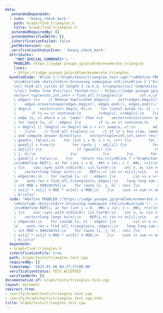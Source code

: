 ```yaml
---
data:
  _extendedDependsOn:
  - icon: ':heavy_check_mark:'
    path: Graph/find_triangles.h
    title: Graph/find_triangles.h
  _extendedRequiredBy: []
  _extendedVerifiedWith: []
  _isVerificationFailed: false
  _pathExtension: cpp
  _verificationStatusIcon: ':heavy_check_mark:'
  attributes:
    '*NOT_SPECIAL_COMMENTS*': ''
    PROBLEM: https://judge.yosupo.jp/problem/enumerate_triangles
    links:
    - https://judge.yosupo.jp/problem/enumerate_triangles
  bundledCode: "#line 1 \"Graph/tests/triangles.test.cpp\"\n#define PROBLEM \"https://judge.yosupo.jp/problem/enumerate_triangles\"\
    \n\n#include <bits/stdc++.h>\nusing namespace std;\n\n#line 1 \"Graph/find_triangles.h\"\
    \n// Find all cycles of length 3 (a.k.a. triangles)\n// Complexity: O(N + M*sqrt(M))\n\
    //\n// Index from 0\n//\n// Tested:\n// - https://judge.yosupo.jp/problem/enumerate_triangles\n\
    vector< tuple<int,int,int> > find_all_triangles(\n        int n,\n        vector<pair<int,int>>\
    \ edges) {\n    // Remove duplicated edges\n    sort(edges.begin(), edges.end());\n\
    \    edges.erase(unique(edges.begin(), edges.end()), edges.end());\n\n    // Compute\
    \ degs\n    vector<int> deg(n, 0);\n    for (const auto& [u, v] : edges) {\n \
    \       if (u == v) continue;\n        ++deg[u], ++deg[v];\n    }\n\n    // Add\
    \ edge (u, v) where u is 'lower' than v\n    vector<vector<int>> adj(n);\n   \
    \ for (auto [u, v] : edges) {\n        if (u == v) continue;\n        if (deg[u]\
    \ > deg[v] || (deg[u] == deg[v] && u > v)) swap(u, v);\n        adj[u].push_back(v);\n\
    \    }\n\n    // Find all triplets.\n    // If it's too slow, remove vector res\
    \ and compute answer directly\n    vector<tuple<int,int,int>> res;\n    vector<bool>\
    \ good(n, false);\n    for (int i = 0; i < n; i++) {\n        for (auto j : adj[i])\
    \ good[j] = true;\n        for (auto j : adj[i]) {\n            for (auto k :\
    \ adj[j]) {\n                if (good[k]) {\n                    res.emplace_back(i,\
    \ j, k);\n                }\n            }\n        }\n        for (auto j : adj[i])\
    \ good[j] = false;\n    }\n    return res;\n}\n#line 7 \"Graph/tests/triangles.test.cpp\"\
    \n\n#define REP(i, a) for (int i = 0, _##i = (a); i < _##i; ++i)\n\nint32_t main()\
    \ {\n    ios::sync_with_stdio(0); cin.tie(0);\n    int n, m; cin >> n >> m;\n\
    \    vector<long long> xs(n);\n    REP(i,n) cin >> xs[i];\n\n    vector<pair<int,int>>\
    \ edges(m);\n    for (auto& [u, v] : edges) {\n        cin >> u >> v;\n    }\n\
    \n    auto res = find_all_triangles(n, edges);\n    long long sum = 0;\n    const\
    \ int MOD = 998244353;\n    for (auto [i, j, k] : res) {\n        sum = (sum +\
    \ xs[i] * xs[j] % MOD * xs[k]) % MOD;\n    }\n    cout << sum << endl;\n    return\
    \ 0;\n}\n"
  code: "#define PROBLEM \"https://judge.yosupo.jp/problem/enumerate_triangles\"\n\
    \n#include <bits/stdc++.h>\nusing namespace std;\n\n#include \"../find_triangles.h\"\
    \n\n#define REP(i, a) for (int i = 0, _##i = (a); i < _##i; ++i)\n\nint32_t main()\
    \ {\n    ios::sync_with_stdio(0); cin.tie(0);\n    int n, m; cin >> n >> m;\n\
    \    vector<long long> xs(n);\n    REP(i,n) cin >> xs[i];\n\n    vector<pair<int,int>>\
    \ edges(m);\n    for (auto& [u, v] : edges) {\n        cin >> u >> v;\n    }\n\
    \n    auto res = find_all_triangles(n, edges);\n    long long sum = 0;\n    const\
    \ int MOD = 998244353;\n    for (auto [i, j, k] : res) {\n        sum = (sum +\
    \ xs[i] * xs[j] % MOD * xs[k]) % MOD;\n    }\n    cout << sum << endl;\n    return\
    \ 0;\n}\n"
  dependsOn:
  - Graph/find_triangles.h
  isVerificationFile: true
  path: Graph/tests/triangles.test.cpp
  requiredBy: []
  timestamp: '2022-01-06 04:27:27+08:00'
  verificationStatus: TEST_ACCEPTED
  verifiedWith: []
documentation_of: Graph/tests/triangles.test.cpp
layout: document
redirect_from:
- /verify/Graph/tests/triangles.test.cpp
- /verify/Graph/tests/triangles.test.cpp.html
title: Graph/tests/triangles.test.cpp
---
```

